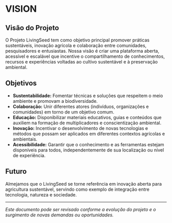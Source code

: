 # VISION

## Visão do Projeto

O Projeto LivingSeed tem como objetivo principal promover práticas sustentáveis, inovação agrícola e colaboração entre comunidades, pesquisadores e entusiastas. Nossa visão é criar uma plataforma aberta, acessível e escalável que incentive o compartilhamento de conhecimentos, recursos e experiências voltadas ao cultivo sustentável e à preservação ambiental.

## Objetivos

- **Sustentabilidade:** Fomentar técnicas e soluções que respeitem o meio ambiente e promovam a biodiversidade.
- **Colaboração:** Unir diferentes atores (indivíduos, organizações e comunidades) em torno de um objetivo comum.
- **Educação:** Disponibilizar materiais educativos, guias e conteúdos que auxiliem na formação de multiplicadores e conscientização ambiental.
- **Inovação:** Incentivar o desenvolvimento de novas tecnologias e métodos que possam ser aplicados em diferentes contextos agrícolas e ambientais.
- **Acessibilidade:** Garantir que o conhecimento e as ferramentas estejam disponíveis para todos, independentemente de sua localização ou nível de experiência.

## Futuro

Almejamos que o LivingSeed se torne referência em inovação aberta para agricultura sustentável, servindo como exemplo de integração entre tecnologia, natureza e sociedade.

---
*Este documento pode ser revisado conforme a evolução do projeto e o surgimento de novas demandas ou oportunidades.*
